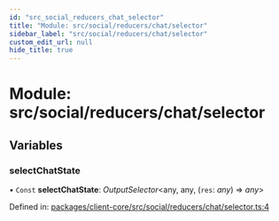 ```yaml
---
id: "src_social_reducers_chat_selector"
title: "Module: src/social/reducers/chat/selector"
sidebar_label: "src/social/reducers/chat/selector"
custom_edit_url: null
hide_title: true
---
```


# Module: src/social/reducers/chat/selector

## Variables

### selectChatState

• `Const` **selectChatState**: *OutputSelector*<any, any, (`res`: *any*) => *any*\>

Defined in: [packages/client-core/src/social/reducers/chat/selector.ts:4](https://github.com/xr3ngine/xr3ngine/blob/2d83606b6/packages/client-core/src/social/reducers/chat/selector.ts#L4)
